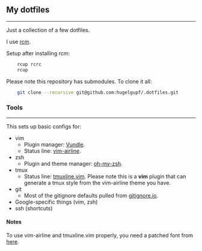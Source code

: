 ## My dotfiles
--------------
Just a collection of a few dotfiles.

I use [rcm](https://github.com/thoughtbot/rcm).

Setup after installing rcm:

```bash
    rcup rcrc
    rcup
```

Please note this repository has submodules. To clone it all:

```bash
    git clone --recursive git@github.com:hugelgupf/.dotfiles.git
```

### Tools
---------

This sets up basic configs for:

* vim
  * Plugin manager: [Vundle](https://github.com/VundleVim/Vundle.vim).
  * Status line: [vim-airline](https://github.com/bling/vim-airline).
* zsh
  * Plugin and theme manager: [oh-my-zsh](https://github.com/robbyrussell/oh-my-zsh).
* tmux
  * Status line: [tmuxline.vim](https://github.com/edkolev/tmuxline.vim).
    Please note this is a **vim** plugin that can generate a tmux style from the
    vim-airline theme you have.
* git
  * Most of the gitignore defaults pulled from [gitignore.io](https://gitignore.io).
* Google-specific things (vim, zsh)
* ssh (shortcuts)

#### Notes

To use vim-airline and tmuxline.vim properly, you need a patched font from
[here](https://github.com/powerline/fonts).
